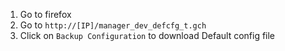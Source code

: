 1. Go to firefox
2. Go to `http://[IP]/manager_dev_defcfg_t.gch`
3. Click on `Backup Configuration` to download Default config file